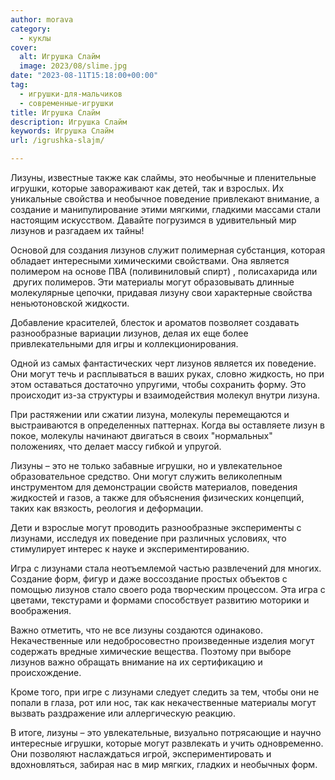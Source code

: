 ```yaml
---
author: morava
category:
  - куклы
cover:
  alt: Игрушка Слайм
  image: 2023/08/slime.jpg
date: "2023-08-11T15:18:00+00:00"
tag:
  - игрушки-для-мальчиков
  - современные-игрушки
title: Игрушка Слайм
description: Игрушка Слайм
keywords: Игрушка Слайм
url: /igrushka-slajm/

---
```

Лизуны, известные также как слаймы, это необычные и пленительные игрушки, которые завораживают как детей, так и взрослых. Их уникальные свойства и необычное поведение привлекают внимание, а создание и манипулирование этими мягкими, гладкими массами стали настоящим искусством. Давайте погрузимся в удивительный мир лизунов и разгадаем их тайны!

Основой для создания лизунов служит полимерная субстанция, которая обладает интересными химическими свойствами. Она является полимером на основе ПВА (поливиниловый спирт) , полисахарида или  других полимеров. Эти материалы могут образовывать длинные молекулярные цепочки, придавая лизуну свои характерные свойства неньютоновской жидкости.

Добавление красителей, блесток и ароматов позволяет создавать разнообразные вариации лизунов, делая их еще более привлекательными для игры и коллекционирования.

Одной из самых фантастических черт лизунов является их поведение. Они могут течь и расплываться в ваших руках, словно жидкость, но при этом оставаться достаточно упругими, чтобы сохранить форму. Это происходит из-за структуры и взаимодействия молекул внутри лизуна.

При растяжении или сжатии лизуна, молекулы перемещаются и выстраиваются в определенных паттернах. Когда вы оставляете лизун в покое, молекулы начинают двигаться в своих "нормальных" положениях, что делает массу гибкой и упругой.

Лизуны – это не только забавные игрушки, но и увлекательное образовательное средство. Они могут служить великолепным инструментом для демонстрации свойств материалов, поведения жидкостей и газов, а также для объяснения физических концепций, таких как вязкость, реология и деформации.

Дети и взрослые могут проводить разнообразные эксперименты с лизунами, исследуя их поведение при различных условиях, что стимулирует интерес к науке и экспериментированию.

Игра с лизунами стала неотъемлемой частью развлечений для многих. Создание форм, фигур и даже воссоздание простых объектов с помощью лизунов стало своего рода творческим процессом. Эта игра с цветами, текстурами и формами способствует развитию моторики и воображения.

Важно отметить, что не все лизуны создаются одинаково. Некачественные или недобросовестно произведенные изделия могут содержать вредные химические вещества. Поэтому при выборе лизунов важно обращать внимание на их сертификацию и происхождение.

Кроме того, при игре с лизунами следует следить за тем, чтобы они не попали в глаза, рот или нос, так как некачественные материалы могут вызвать раздражение или аллергическую реакцию.

В итоге, лизуны – это увлекательные, визуально потрясающие и научно интересные игрушки, которые могут развлекать и учить одновременно. Они позволяют наслаждаться игрой, экспериментировать и вдохновляться, забирая нас в мир мягких, гладких и необычных форм.
